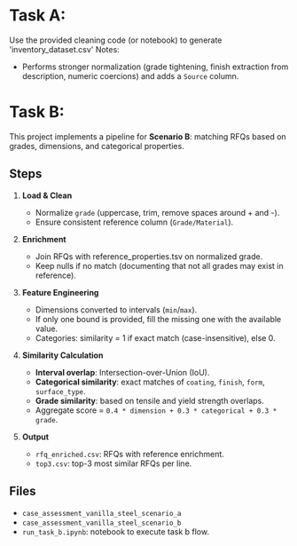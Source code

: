 # Task A: 
Use the provided cleaning code (or notebook) to generate 'inventory_dataset.csv'
Notes:
- Performs stronger normalization (grade tightening, finish extraction from description, numeric coercions) and adds a `Source` column.

# Task B:

This project implements a pipeline for **Scenario B**: matching RFQs based on grades, dimensions, and categorical properties.

## Steps

1. **Load & Clean**
   - Normalize `grade` (uppercase, trim, remove spaces around + and -).
   - Ensure consistent reference column (`Grade/Material`).

2. **Enrichment**
   - Join RFQs with reference_properties.tsv on normalized grade.
   - Keep nulls if no match (documenting that not all grades may exist in reference).

3. **Feature Engineering**
   - Dimensions converted to intervals (`min`/`max`).
   - If only one bound is provided, fill the missing one with the available value.
   - Categories: similarity = 1 if exact match (case-insensitive), else 0.

4. **Similarity Calculation**
   - **Interval overlap**: Intersection-over-Union (IoU).
   - **Categorical similarity**: exact matches of `coating`, `finish`, `form`, `surface_type`.
   - **Grade similarity**: based on tensile and yield strength overlaps.
   - Aggregate score = `0.4 * dimension + 0.3 * categorical + 0.3 * grade`.

5. **Output**
   - `rfq_enriched.csv`: RFQs with reference enrichment.
   - `top3.csv`: top-3 most similar RFQs per line.

## Files
- `case_assessment_vanilla_steel_scenario_a`
- `case_assessment_vanilla_steel_scenario_b`
- `run_task_b.ipynb`: notebook to execute task b flow.





